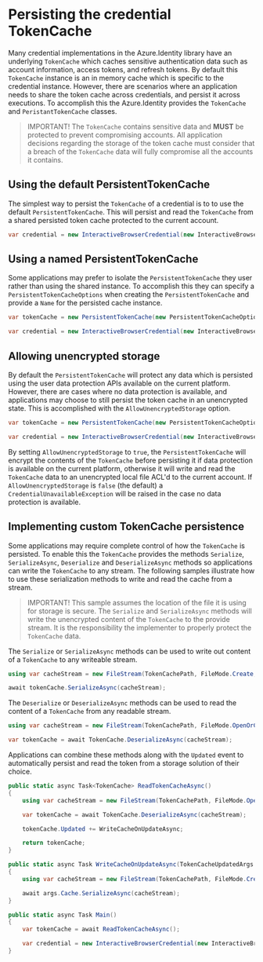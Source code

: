 # Persisting the credential TokenCache
Many credential implementations in the Azure.Identity library have an underlying `TokenCache` which caches sensitive authentication data such as account information, access tokens, and refresh tokens. By default this `TokenCache` instance is an in memory cache which is specific to the credential instance. However, there are scenarios where an application needs to share the token cache across credentials, and persist it across executions. To accomplish this the Azure.Identity provides the `TokenCache` and `PeristantTokenCache` classes.

>IMPORTANT! The `TokenCache` contains sensitive data and **MUST** be protected to prevent compromising accounts. All application decisions regarding the storage of the token cache must consider that a breach of the `TokenCache` data will fully compromise all the accounts it contains.

## Using the default PersistentTokenCache

The simplest way to persist the `TokenCache` of a credential is to to use the default `PersistentTokenCache`. This will persist and read the `TokenCache` from a shared persisted token cache protected to the current account.

```C# Snippet:Identity_TokenCache_PersistentDefault
var credential = new InteractiveBrowserCredential(new InteractiveBrowserCredentialOptions { TokenCache = new PersistentTokenCache() });
```

## Using a named PersistentTokenCache

Some applications may prefer to isolate the `PersistentTokenCache` they user rather than using the shared instance. To accomplish this they can specify a `PersistentTokenCacheOptions` when creating the `PersistentTokenCache` and provide a `Name` for the persisted cache instance.

```C# Snippet:Identity_TokenCache_PersistentNamed
var tokenCache = new PersistentTokenCache(new PersistentTokenCacheOptions { Name = "my_application_name" });

var credential = new InteractiveBrowserCredential(new InteractiveBrowserCredentialOptions { TokenCache = tokenCache });
```

## Allowing unencrypted storage
By default the `PersistentTokenCache` will protect any data which is persisted using the user data protection APIs available on the current platform. However, there are cases where no data protection is available, and applications may choose to still persist the token cache in an unencrypted state. This is accomplished with the `AllowUnencryptedStorage` option.

```C# Snippet:Identity_TokenCache_PersistentUnencrypted
var tokenCache = new PersistentTokenCache(new PersistentTokenCacheOptions { AllowUnencryptedStorage = true });

var credential = new InteractiveBrowserCredential(new InteractiveBrowserCredentialOptions { TokenCache =  tokenCache});
```
By setting `AllowUnencryptedStorage` to `true`, the `PersistentTokenCache` will encrypt the contents of the `TokenCache` before persisting it if data protection is available on the current platform, otherwise it will write and read the `TokenCache` data to an unencrypted local file ACL'd to the current account. If `AllowUnencryptedStorage` is `false` (the default) a `CredentialUnavailableException` will be raised in the case no data protection is available.

## Implementing custom TokenCache persistence 
Some applications may require complete control of how the `TokenCache` is persisted. To enable this the `TokenCache` provides the methods `Serialize`, `SerializeAsync`, `Deserialize` and `DeserializeAsync` methods so applications can write the `TokenCache` to any stream. The following samples illustrate how to use these serialization methods to write and read the cache from a stream. 

> IMPORTANT! This sample assumes the location of the file it is using for storage is secure. The `Serialize` and `SerializeAsync` methods will write the unencrypted content of the `TokenCache` to the provide stream. It is the responsibility the implementer to properly protect the `TokenCache` data.

The `Serialize` or `SerializeAsync` methods can be used to write out content of a `TokenCache` to any writeable stream.

```C# Snippet:Identity_TokenCache_CustomPersistence_Write
using var cacheStream = new FileStream(TokenCachePath, FileMode.Create, FileAccess.Write);

await tokenCache.SerializeAsync(cacheStream);
```

The `Deserialize` or `DeserializeAsync` methods can be used to read the content of a `TokenCache` from any readable stream.

```C# Snippet:Identity_TokenCache_CustomPersistence_Read
using var cacheStream = new FileStream(TokenCachePath, FileMode.OpenOrCreate, FileAccess.Read);

var tokenCache = await TokenCache.DeserializeAsync(cacheStream);
```

Applications can combine these methods along with the `Updated` event to automatically persist and read the token from a storage solution of their choice.
```C# Snippet:Identity_TokenCache_CustomPersistence_Usage
public static async Task<TokenCache> ReadTokenCacheAsync()
{
    using var cacheStream = new FileStream(TokenCachePath, FileMode.OpenOrCreate, FileAccess.Read);

    var tokenCache = await TokenCache.DeserializeAsync(cacheStream);

    tokenCache.Updated += WriteCacheOnUpdateAsync;

    return tokenCache;
}

public static async Task WriteCacheOnUpdateAsync(TokenCacheUpdatedArgs args)
{
    using var cacheStream = new FileStream(TokenCachePath, FileMode.Create, FileAccess.Write);

    await args.Cache.SerializeAsync(cacheStream);
}

public static async Task Main()
{
    var tokenCache = await ReadTokenCacheAsync();

    var credential = new InteractiveBrowserCredential(new InteractiveBrowserCredentialOptions { TokenCache = tokenCache });
}
```